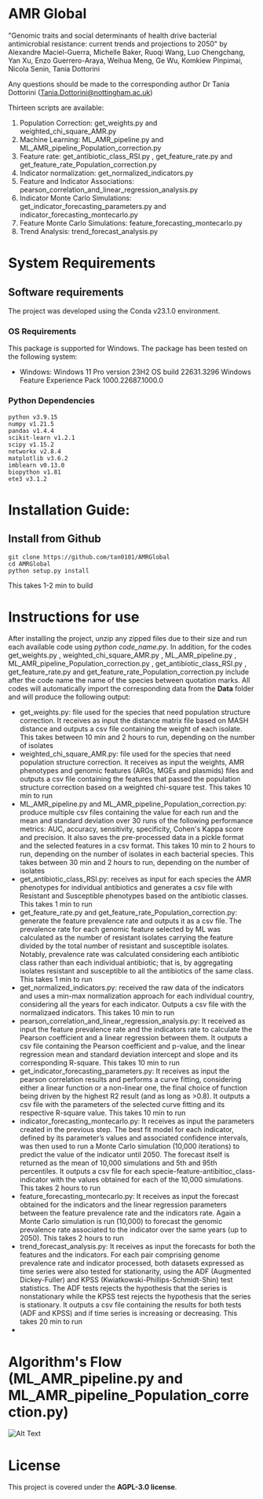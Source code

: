 # AMR Global

"Genomic traits and social determinants of health drive bacterial antimicrobial resistance: current trends and projections to 2050" by Alexandre Maciel-Guerra, Michelle Baker­, Ruoqi Wang­, Luo Chengchang, Yan Xu, Enzo Guerrero-Araya, Weihua Meng, Ge Wu, Komkiew Pinpimai, Nicola Senin, Tania Dottorini
 
Any questions should be made to the corresponding author Dr Tania Dottorini (Tania.Dottorini@nottingham.ac.uk)

Thirteen scripts are available:

1. Population Correction: get_weights.py and weighted_chi_square_AMR.py
2. Machine Learning: ML_AMR_pipeline.py and ML_AMR_pipeline_Population_correction.py
3. Feature rate: get_antibiotic_class_RSI.py , get_feature_rate.py and get_feature_rate_Population_correction.py
4. Indicator normalization: get_normalized_indicators.py
5. Feature and Indicator Associations: pearson_correlation_and_linear_regression_analysis.py
6. Indicator Monte Carlo Simulations: get_indicator_forecasting_parameters.py and indicator_forecasting_montecarlo.py
7. Feature Monte Carlo Simulations: feature_forecasting_montecarlo.py
8. Trend Analysis: trend_forecast_analysis.py

# System Requirements

## Software requirements

The project was developed using the Conda v23.1.0 environment.

### OS Requirements

This package is supported for Windows. The package has been tested on the following system: 

* Windows: Windows 11 Pro version 23H2 OS build 22631.3296 Windows Feature Experience Pack 1000.22687.1000.0 


### Python Dependencies

```
python v3.9.15
numpy v1.21.5
pandas v1.4.4
scikit-learn v1.2.1
scipy v1.15.2
networkx v2.8.4
matplotlib v3.6.2
imblearn v0.13.0
biopython v1.81
ete3 v3.1.2
```

# Installation Guide:

## Install from Github
```
git clone https://github.com/tan0101/AMRGlobal
cd AMRGlobal
python setup.py install
```

This takes 1-2 min to build

# Instructions for use

After installing the project, unzip any zipped files due to their size and run each available code using _python code_name.py_. In addition, for the codes get_weights.py , weighted_chi_square_AMR.py , ML_AMR_pipeline.py , ML_AMR_pipeline_Population_correction.py , get_antibiotic_class_RSI.py , get_feature_rate.py and get_feature_rate_Population_correction.py include after the code name the name of the species between quotation marks. All codes will automatically import the corresponding data from the **Data** folder and will produce the following output:

* get_weights.py: file used for the species that need population structure correction. It receives as input the distance matrix file based on MASH distance and outputs a csv file containing the weight of each isolate. This takes between 10 min and 2 hours to run, depending on the number of isolates
* weighted_chi_square_AMR.py: file used for the species that need population structure correction. It receives as input the weights, AMR phenotypes and genomic features (ARGs, MGEs and plasmids) files and outputs a csv file containing the features that passed the population structure correction based on a weighted chi-square test. This takes 10 min to run
* ML_AMR_pipeline.py and ML_AMR_pipeline_Population_correction.py:  produce multiple csv files containing the value for each run and the mean and standard deviation over 30 runs of the following performance metrics: AUC, accuracy, sensitivity, specificity, Cohen's Kappa score and precision. It also saves the pre-processed data in a pickle format and the selected features in a csv format. This takes 10 min to 2 hours to run, depending on the number of isolates in each bacterial species. This takes between 30 min and 2 hours to run, depending on the number of isolates
* get_antibiotic_class_RSI.py: receives as input for each species the AMR phenotypes for individual antibiotics and generates a csv file with Resistant and Susceptible phenotypes based on the antibiotic classes. This takes 1 min to run
* get_feature_rate.py and get_feature_rate_Population_correction.py: generate the feature prevalence rate and outputs it as a csv file. The prevalence rate for each genomic feature selected by ML was calculated as the number of resistant isolates carrying the feature divided by the total number of resistant and susceptible isolates. Notably, prevalence rate was calculated considering each antibiotic class rather than each individual antibiotic; that is, by aggregating isolates resistant and susceptible to all the antibiotics of the same class. This takes 1 min to run
* get_normalized_indicators.py: received the raw data of the indicators and uses a min-max normalization approach for each individual country, considering all the years for each indicator. Outputs a csv file with the normalizaed indicators. This takes 10 min to run
* pearson_correlation_and_linear_regression_analysis.py: It received as input the feature prevalence rate and the indicators rate to calculate the Pearson coefficient and a linear regression between them. It outputs a csv file containing the Pearson coefficient and p-value, and the linear regression mean and standard deviation intercept and slope and its corresponding R-square. This takes 10 min to run
* get_indicator_forecasting_parameters.py: It receives as input the pearson correlation results and performs a curve fitting, considering either a linear function or a non-linear one, the final choice of function being driven by the highest R2 result (and as long as >0.8). It outputs a csv file with the parameters of the selected curve fitting and its respective R-square value. This takes 10 min to run
* indicator_forecasting_montecarlo.py: It receives as input the parameters created in the previous step. The best fit model for each indicator, defined by its parameter’s values and associated confidence intervals, was then used to run a Monte Carlo simulation (10,000 iterations) to predict the value of the indicator until 2050. The forecast itself is returned as the mean of 10,000 simulations and 5th and 95th percentiles. It outputs a csv file for each specie-feature-antibitioc_class-indicator with the values obtained for each of the 10,000 simulations. This takes 2 hours to run
* feature_forecasting_montecarlo.py: It receives as input the forecast obtained for the indicators and the linear regression parameters between the feature prevalence rate and the indicators rate. Again a Monte Carlo simulation is run (10,000) to forecast the genomic prevalence rate associated to the indicator over the same years (up to 2050). This takes 2 hours to run
* trend_forecast_analysis.py: It receives as input the forecasts for both the features and the indicators. For each pair comprising genome prevalence rate and indicator processed, both datasets expressed as time series were also tested for stationarity, using the ADF (Augmented Dickey-Fuller) and KPSS (Kwiatkowski-Phillips-Schmidt-Shin) test statistics. The ADF tests rejects the hypothesis that the series is nonstationary while the KPSS test rejects the hypothesis that the series is stationary. It outputs a csv file containing the results for both tests (ADF and KPSS) and if time series is increasing or decreasing. This takes 20 min to run
*   

# Algorithm's Flow (ML_AMR_pipeline.py and ML_AMR_pipeline_Population_correction.py)
![Alt Text](/images/pipeline_GitHub.drawio.png)

# License

This project is covered under the **AGPL-3.0 license**.
